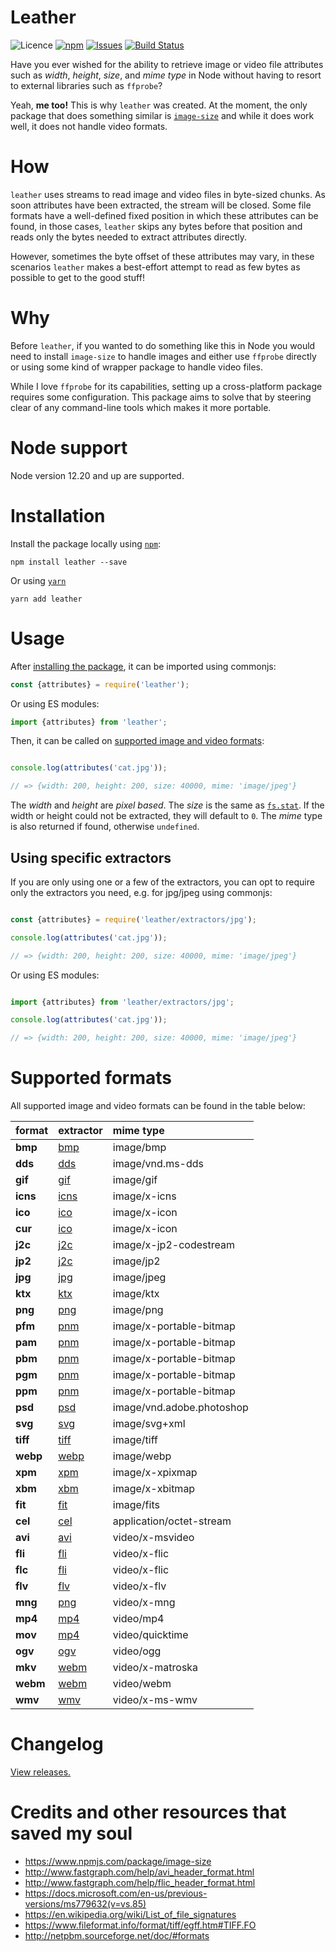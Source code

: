 # Leather

![Licence](https://img.shields.io/badge/license-MIT-E9573F.svg)
[![npm](https://img.shields.io/npm/v/leather)](https://www.npmjs.com/package/leather)
[![Issues](https://img.shields.io/github/issues/SidOfc/leather.svg)](https://github.com/SidOfc/leather/issues)
[![Build Status](https://circleci.com/gh/SidOfc/leather.svg?style=shield)](https://app.circleci.com/pipelines/github/SidOfc/leather)

Have you ever wished for the ability to retrieve image or video file attributes
such as _width_, _height_, _size_, and _mime type_ in Node without having
to resort to external libraries such as `ffprobe`?

Yeah, **me too!** This is why `leather` was created.
At the moment, the only package that does something similar is
[`image-size`](https://www.npmjs.com/package/image-size)
and while it does work well, it does not handle video formats.

# How

`leather` uses streams to read image and video files in byte-sized chunks.
As soon attributes have been extracted, the stream will be closed. Some file
formats have a well-defined fixed position in which these attributes
can be found, in those cases, `leather` skips any bytes before that
position and reads only the bytes needed to extract attributes directly.

However, sometimes the byte offset of these attributes may vary, in these
scenarios `leather` makes a best-effort attempt to read as few bytes as
possible to get to the good stuff!

# Why

Before `leather`, if you wanted to do something like this in Node
you would need to install `image-size` to handle images and either
use `ffprobe` directly or using some kind of wrapper package to
handle video files.

While I love `ffprobe` for its capabilities, setting up a cross-platform
package requires some configuration. This package aims to solve that
by steering clear of any command-line tools which makes it more portable.

# Node support

Node version 12.20 and up are supported.

# Installation

Install the package locally using [`npm`](https://www.npmjs.com/):

```shell
npm install leather --save
```

Or using [`yarn`](https://yarnpkg.com/)

```shell
yarn add leather
```

# Usage

After [installing the package](#installation), it can be imported using commonjs:

```javascript
const {attributes} = require('leather');
```

Or using ES modules:

```javascript
import {attributes} from 'leather';
```

Then, it can be called on [supported image and video formats](#supported-formats):

```javascript

console.log(attributes('cat.jpg'));

// => {width: 200, height: 200, size: 40000, mime: 'image/jpeg'}
```

The _width_ and _height_ are _pixel based_. The _size_ is the same as
[`fs.stat`](https://nodejs.org/api/fs.html#fsstatpath-options-callback).
If the width or height could not be extracted, they will default to `0`.
The _mime_ type is also returned if found, otherwise `undefined`.

## Using specific extractors

If you are only using one or a few of the extractors, you can opt to
require only the extractors you need, e.g. for jpg/jpeg using commonjs:

```javascript

const {attributes} = require('leather/extractors/jpg');

console.log(attributes('cat.jpg'));

// => {width: 200, height: 200, size: 40000, mime: 'image/jpeg'}
```

Or using ES modules:

```javascript

import {attributes} from 'leather/extractors/jpg';

console.log(attributes('cat.jpg'));

// => {width: 200, height: 200, size: 40000, mime: 'image/jpeg'}
```

# Supported formats

All supported image and video formats can be found in the table below:

|  format  | extractor                      | mime type                 |
|:---------|:-------------------------------|:--------------------------|
| **bmp**  | [bmp](src/extractors/bmp.js)   | image/bmp                 |
| **dds**  | [dds](src/extractors/dds.js)   | image/vnd.ms-dds          |
| **gif**  | [gif](src/extractors/gif.js)   | image/gif                 |
| **icns** | [icns](src/extractors/icns.js) | image/x-icns              |
| **ico**  | [ico](src/extractors/ico.js)   | image/x-icon              |
| **cur**  | [ico](src/extractors/ico.js)   | image/x-icon              |
| **j2c**  | [j2c](src/extractors/j2c.js)   | image/x-jp2-codestream    |
| **jp2**  | [j2c](src/extractors/j2c.js)   | image/jp2                 |
| **jpg**  | [jpg](src/extractors/jpg.js)   | image/jpeg                |
| **ktx**  | [ktx](src/extractors/ktx.js)   | image/ktx                 |
| **png**  | [png](src/extractors/png.js)   | image/png                 |
| **pfm**  | [pnm](src/extractors/pnm.js)   | image/x-portable-bitmap   |
| **pam**  | [pnm](src/extractors/pnm.js)   | image/x-portable-bitmap   |
| **pbm**  | [pnm](src/extractors/pnm.js)   | image/x-portable-bitmap   |
| **pgm**  | [pnm](src/extractors/pnm.js)   | image/x-portable-bitmap   |
| **ppm**  | [pnm](src/extractors/pnm.js)   | image/x-portable-bitmap   |
| **psd**  | [psd](src/extractors/psd.js)   | image/vnd.adobe.photoshop |
| **svg**  | [svg](src/extractors/svg.js)   | image/svg+xml             |
| **tiff** | [tiff](src/extractors/tiff.js) | image/tiff                |
| **webp** | [webp](src/extractors/webp.js) | image/webp                |
| **xpm**  | [xpm](src/extractors/xpm.js)   | image/x-xpixmap           |
| **xbm**  | [xbm](src/extractors/xbm.js)   | image/x-xbitmap           |
| **fit**  | [fit](src/extractors/fit.js)   | image/fits                |
| **cel**  | [cel](src/extractors/cel.js)   | application/octet-stream  |
| **avi**  | [avi](src/extractors/avi.js)   | video/x-msvideo           |
| **fli**  | [fli](src/extractors/fli.js)   | video/x-flic              |
| **flc**  | [fli](src/extractors/fli.js)   | video/x-flic              |
| **flv**  | [flv](src/extractors/flv.js)   | video/x-flv               |
| **mng**  | [png](src/extractors/png.js)   | video/x-mng               |
| **mp4**  | [mp4](src/extractors/mp4.js)   | video/mp4                 |
| **mov**  | [mp4](src/extractors/mp4.js)   | video/quicktime           |
| **ogv**  | [ogv](src/extractors/ogv.js)   | video/ogg                 |
| **mkv**  | [webm](src/extractors/webm.js) | video/x-matroska          |
| **webm** | [webm](src/extractors/webm.js) | video/webm                |
| **wmv**  | [wmv](src/extractors/wmv.js)   | video/x-ms-wmv            |

# Changelog

[View releases.](https://github.com/SidOfc/leather/releases)

# Credits and other resources that saved my soul

- https://www.npmjs.com/package/image-size
- http://www.fastgraph.com/help/avi_header_format.html
- http://www.fastgraph.com/help/flic_header_format.html
- https://docs.microsoft.com/en-us/previous-versions/ms779632(v=vs.85)
- https://en.wikipedia.org/wiki/List_of_file_signatures
- https://www.fileformat.info/format/tiff/egff.htm#TIFF.FO
- http://netpbm.sourceforge.net/doc/#formats
